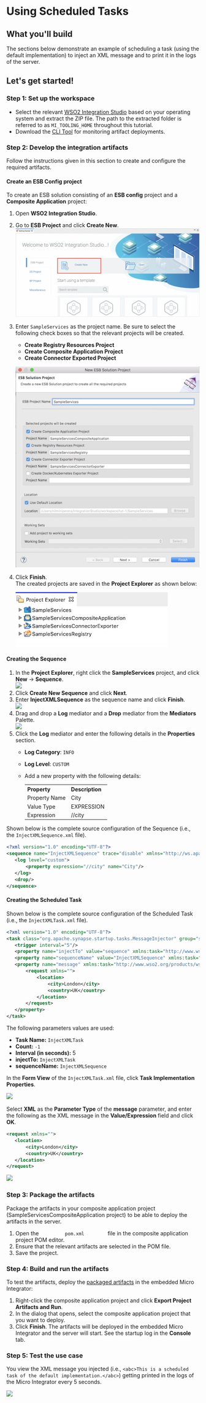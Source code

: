 # Using Scheduled Tasks

## What you'll build

The sections below demonstrate an example of scheduling a task (using the default implementation) to inject an XML message and to print it in the logs of the server.

## Let's get started!

### Step 1: Set up the workspace

-  Select the relevant [WSO2 Integration Studio](https://wso2.com/integration/tooling/) based on your operating system and extract the ZIP file.  The path to the extracted folder is referred to as `MI_TOOLING_HOME` throughout this tutorial.
-  Download the [CLI Tool](https://wso2.com/integration/micro-integrator/install/) for monitoring artifact deployments.

### Step 2: Develop the integration artifacts

Follow the instructions given in this section to create and configure the required artifacts.

#### Create an ESB Config project

To create an ESB solution consisting of an **ESB config** project and a **Composite Application** project:

1.  Open **WSO2 Integration Studio**.
2.  Go to **ESB Project** and click **Create New**.
    ![](../../assets/img/tutorials/119132413/119132414.png)

3.  Enter `SampleServices` as the project name. Be sure to select the following check boxes so that the relevant
    projects will be created.
    -   **Create Registry Resources Project**
    -   **Create Composite Application Project**
    -   **Create Connector Exported Project**

    ![](../../assets/img/tutorials/119132413/esb-solution-dialog.png)

4.  Click **Finish**.  
    The created projects are saved in the **Project Explorer** as shown below:

    ![](../../assets/img/tutorials/119132413/project-explorer-simple-service.png)

#### Creating the Sequence

1.  In the **Project Explorer**, right click the **SampleServices** project, and click **New** → **Sequence**.  
    ![](../../assets/img/tutorials/scheduled-tasks/119130430/119130439.png)
2.  Click **Create New Sequence** and click **Next**.
3.  Enter **InjectXMLSequence** as the sequence name and click **Finish**.  
    ![](../../assets/img/tutorials/scheduled-tasks/119130430/119130438.png)  
4.  Drag and drop a **Log** mediator and a **Drop** mediator from the **Mediators** Palette.  
    ![](../../assets/img/tutorials/scheduled-tasks/119130430/119130437.png) 
5.  Click the **Log** mediator and enter the following details in the **Properties** section.  
    -  **Log Category**: `INFO`
    -  **Log Level**: `CUSTOM`
    - Add a new property with the following details:
      
      <table>
         <tr>
            <th>Property</th>
            <th>Description</th>
         </tr>
         <tr>
            <td>Property Name</td>
            <td>City</td>
         </tr> 
         <tr>
            <td>Value Type</td>
            <td>EXPRESSION</td>
         </tr> 
         <tr>
            <td>Expression</td>
            <td>//city</td>
         </tr> 
      </table>
    
Shown below is the complete source configuration of the Sequence (i.e., the `InjectXMLSequence.xml` file).

```xml
<?xml version="1.0" encoding="UTF-8"?>
<sequence name="InjectXMLSequence" trace="disable" xmlns="http://ws.apache.org/ns/synapse">
   <log level="custom">
       <property expression="//city" name="City"/>
   </log>
   <drop/>
</sequence>
```
#### Creating the Scheduled Task

Shown below is the complete source configuration of the Scheduled Task (i.e., the `InjectXMLTask.xml` file).

```xml
<?xml version="1.0" encoding="UTF-8"?>
<task class="org.apache.synapse.startup.tasks.MessageInjector" group="synapse.simple.quartz" name="InjectXMLTask" xmlns="http://ws.apache.org/ns/synapse">
   <trigger interval="5"/>
   <property name="injectTo" value="sequence" xmlns:task="http://www.wso2.org/products/wso2commons/tasks"/>
   <property name="sequenceName" value="InjectXMLSequence" xmlns:task="http://www.wso2.org/products/wso2commons/tasks"/>
   <property name="message" xmlns:task="http://www.wso2.org/products/wso2commons/tasks">
       <request xmlns="">
           <location>
               <city>London</city>
               <country>UK</country>
           </location>
       </request>
   </property>
</task>
``` 
The following parameters values are used:

-   **Task Name:** `InjectXMLTask`
-   **Count:** `-1`
-   **Interval (in seconds):** 5
-   **injectTo:** `InjectXMLTask`
-   **sequenceName:** `InjectXMLSequence`

In the **Form View** of the `InjectXMLTask.xml` file, click **Task Implementation Properties**.  
    
![](../../assets/img/tutorials/scheduled-tasks/119130430/119130433.png)

Select **XML** as the **Parameter Type** of the **message** parameter, and enter the following as the XML message in the **Value/Expression** field and click **OK**. 

```xml
<request xmlns="">
   <location>
       <city>London</city>
       <country>UK</country>
   </location>
</request>
``` 

![](../../assets/img/tutorials/scheduled-tasks/119130430/119130451.png)

### Step 3: Package the artifacts

Package the artifacts in your composite application project (SampleServicesCompositeApplication project) to be able to deploy the artifacts in the server.

1.  Open the `          pom.xml         ` file in the composite application project POM editor.
2.  Ensure that the relevant artifacts are selected in the POM file.
3.  Save the project.

### Step 4: Build and run the artifacts

To test the artifacts, deploy the [packaged artifacts](#step-3-package-the-artifacts) in the embedded Micro Integrator:

1.  Right-click the composite application project and click **Export Project Artifacts and Run**.
2.  In the dialog that opens, select the composite application project that you want to deploy.  
4.  Click **Finish**. The artifacts will be deployed in the embedded Micro Integrator and the server will start. See the startup log in the **Console** tab.

### Step 5: Test the use case

You view the XML message you injected (i.e., `<abc>This is a scheduled task of the default implementation.</abc>`) getting printed in the logs of the Micro Integrator every 5 seconds.

![](../../assets/img/tutorials/scheduled-tasks/119130430/119130443.png)
